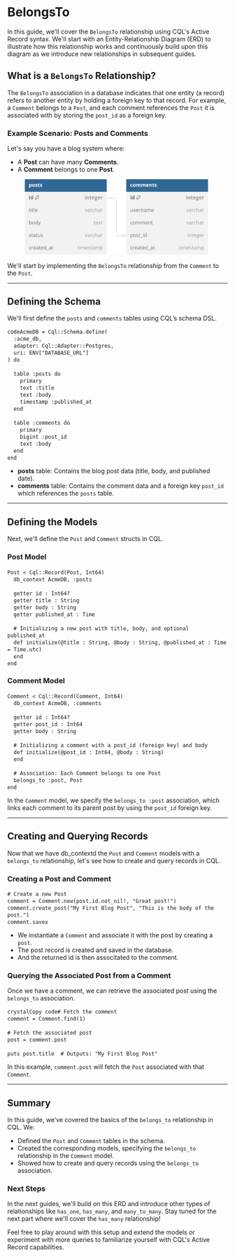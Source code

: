 # BelongsTo

In this guide, we'll cover the `BelongsTo` relationship using CQL's Active Record syntax. We'll start with an Entity-Relationship Diagram (ERD) to illustrate how this relationship works and continuously build upon this diagram as we introduce new relationships in subsequent guides.

## **What is a `BelongsTo` Relationship?**

The `BelongsTo` association in a database indicates that one entity (a record) refers to another entity by holding a foreign key to that record. For example, a `Comment` belongs to a `Post`, and each comment references the `Post` it is associated with by storing the `post_id` as a foreign key.

### Example Scenario: Posts and Comments

Let's say you have a blog system where:

- A **Post** can have many **Comments**.
- A **Comment** belongs to one **Post**.

<figure><img src="../../.gitbook/assets/Untitled-2.svg" alt=""><figcaption></figcaption></figure>

We'll start by implementing the `BelongsTo` relationship from the `Comment` to the `Post`.

---

## Defining the Schema

We'll first define the `posts` and `comments` tables using CQL’s schema DSL.

```crystal
codeAcmeDB = Cql::Schema.define(
  :acme_db,
  adapter: Cql::Adapter::Postgres,
  uri: ENV["DATABASE_URL"]
) do

  table :posts do
    primary
    text :title
    text :body
    timestamp :published_at
  end

  table :comments do
    primary
    bigint :post_id
    text :body
  end
end
```

- **posts** table: Contains the blog post data (title, body, and published date).
- **comments** table: Contains the comment data and a foreign key `post_id` which references the `posts` table.

---

## Defining the Models

Next, we'll define the `Post` and `Comment` structs in CQL.

### **Post Model**

```crystal
Post < Cql::Record(Post, Int64)
  db_context AcmeDB, :posts

  getter id : Int64?
  getter title : String
  getter body : String
  getter published_at : Time

  # Initializing a new post with title, body, and optional published_at
  def initialize(@title : String, @body : String, @published_at : Time = Time.utc)
  end
end
```

### **Comment Model**

```crystal
Comment < Cql::Record(Comment, Int64)
  db_context AcmeDB, :comments

  getter id : Int64?
  getter post_id : Int64
  getter body : String

  # Initializing a comment with a post_id (foreign key) and body
  def initialize(@post_id : Int64, @body : String)
  end

  # Association: Each Comment belongs to one Post
  belongs_to :post, Post
end
```

In the `Comment` model, we specify the `belongs_to :post` association, which links each comment to its parent post by using the `post_id` foreign key.

---

## Creating and Querying Records

Now that we have db_contextd the `Post` and `Comment` models with a `belongs_to` relationship, let's see how to create and query records in CQL.

### **Creating a Post and Comment**

```crystal
# Create a new Post
comment = Comment.new(post.id.not_nil!, "Great post!")
comment.create_post("My First Blog Post", "This is the body of the post.")
comment.savex

```

- We instantiate a `Comment` and associate it with the post by creating a `post`.
- The post record is created and saved in the database.
- &#x20;And the returned id is then associtated to the comment.

### **Querying the Associated Post from a Comment**

Once we have a comment, we can retrieve the associated post using the `belongs_to` association.

```crystal
crystalCopy code# Fetch the comment
comment = Comment.find(1)

# Fetch the associated post
post = comment.post

puts post.title  # Outputs: "My First Blog Post"
```

In this example, `comment.post` will fetch the `Post` associated with that `Comment`.

---

## Summary

In this guide, we’ve covered the basics of the `belongs_to` relationship in CQL. We:

- Defined the `Post` and `Comment` tables in the schema.
- Created the corresponding models, specifying the `belongs_to` relationship in the `Comment` model.
- Showed how to create and query records using the `belongs_to` association.

### Next Steps

In the next guides, we'll build on this ERD and introduce other types of relationships like `has_one`, `has_many`, and `many_to_many`. Stay tuned for the next part where we'll cover the `has_many` relationship!

Feel free to play around with this setup and extend the models or experiment with more queries to familiarize yourself with CQL's Active Record capabilities.
